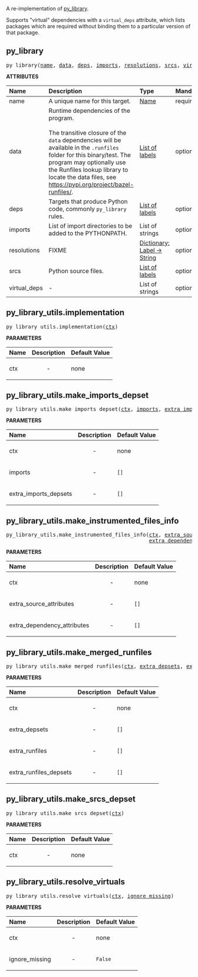 <!-- Generated with Stardoc: http://skydoc.bazel.build -->

A re-implementation of [py_library](https://bazel.build/reference/be/python#py_library).

Supports "virtual" dependencies with a `virtual_deps` attribute, which lists packages which are required
without binding them to a particular version of that package.


<a id="py_library"></a>

## py_library

<pre>
py_library(<a href="#py_library-name">name</a>, <a href="#py_library-data">data</a>, <a href="#py_library-deps">deps</a>, <a href="#py_library-imports">imports</a>, <a href="#py_library-resolutions">resolutions</a>, <a href="#py_library-srcs">srcs</a>, <a href="#py_library-virtual_deps">virtual_deps</a>)
</pre>



**ATTRIBUTES**


| Name  | Description | Type | Mandatory | Default |
| :------------- | :------------- | :------------- | :------------- | :------------- |
| <a id="py_library-name"></a>name |  A unique name for this target.   | <a href="https://bazel.build/concepts/labels#target-names">Name</a> | required |  |
| <a id="py_library-data"></a>data |  Runtime dependencies of the program.<br><br>        The transitive closure of the <code>data</code> dependencies will be available in the <code>.runfiles</code>         folder for this binary/test. The program may optionally use the Runfiles lookup library to         locate the data files, see https://pypi.org/project/bazel-runfiles/.   | <a href="https://bazel.build/concepts/labels">List of labels</a> | optional | <code>[]</code> |
| <a id="py_library-deps"></a>deps |  Targets that produce Python code, commonly <code>py_library</code> rules.   | <a href="https://bazel.build/concepts/labels">List of labels</a> | optional | <code>[]</code> |
| <a id="py_library-imports"></a>imports |  List of import directories to be added to the PYTHONPATH.   | List of strings | optional | <code>[]</code> |
| <a id="py_library-resolutions"></a>resolutions |  FIXME   | <a href="https://bazel.build/rules/lib/dict">Dictionary: Label -> String</a> | optional | <code>{}</code> |
| <a id="py_library-srcs"></a>srcs |  Python source files.   | <a href="https://bazel.build/concepts/labels">List of labels</a> | optional | <code>[]</code> |
| <a id="py_library-virtual_deps"></a>virtual_deps |  -   | List of strings | optional | <code>[]</code> |


<a id="py_library_utils.implementation"></a>

## py_library_utils.implementation

<pre>
py_library_utils.implementation(<a href="#py_library_utils.implementation-ctx">ctx</a>)
</pre>



**PARAMETERS**


| Name  | Description | Default Value |
| :------------- | :------------- | :------------- |
| <a id="py_library_utils.implementation-ctx"></a>ctx |  <p align="center"> - </p>   |  none |


<a id="py_library_utils.make_imports_depset"></a>

## py_library_utils.make_imports_depset

<pre>
py_library_utils.make_imports_depset(<a href="#py_library_utils.make_imports_depset-ctx">ctx</a>, <a href="#py_library_utils.make_imports_depset-imports">imports</a>, <a href="#py_library_utils.make_imports_depset-extra_imports_depsets">extra_imports_depsets</a>)
</pre>



**PARAMETERS**


| Name  | Description | Default Value |
| :------------- | :------------- | :------------- |
| <a id="py_library_utils.make_imports_depset-ctx"></a>ctx |  <p align="center"> - </p>   |  none |
| <a id="py_library_utils.make_imports_depset-imports"></a>imports |  <p align="center"> - </p>   |  <code>[]</code> |
| <a id="py_library_utils.make_imports_depset-extra_imports_depsets"></a>extra_imports_depsets |  <p align="center"> - </p>   |  <code>[]</code> |


<a id="py_library_utils.make_instrumented_files_info"></a>

## py_library_utils.make_instrumented_files_info

<pre>
py_library_utils.make_instrumented_files_info(<a href="#py_library_utils.make_instrumented_files_info-ctx">ctx</a>, <a href="#py_library_utils.make_instrumented_files_info-extra_source_attributes">extra_source_attributes</a>,
                                              <a href="#py_library_utils.make_instrumented_files_info-extra_dependency_attributes">extra_dependency_attributes</a>)
</pre>



**PARAMETERS**


| Name  | Description | Default Value |
| :------------- | :------------- | :------------- |
| <a id="py_library_utils.make_instrumented_files_info-ctx"></a>ctx |  <p align="center"> - </p>   |  none |
| <a id="py_library_utils.make_instrumented_files_info-extra_source_attributes"></a>extra_source_attributes |  <p align="center"> - </p>   |  <code>[]</code> |
| <a id="py_library_utils.make_instrumented_files_info-extra_dependency_attributes"></a>extra_dependency_attributes |  <p align="center"> - </p>   |  <code>[]</code> |


<a id="py_library_utils.make_merged_runfiles"></a>

## py_library_utils.make_merged_runfiles

<pre>
py_library_utils.make_merged_runfiles(<a href="#py_library_utils.make_merged_runfiles-ctx">ctx</a>, <a href="#py_library_utils.make_merged_runfiles-extra_depsets">extra_depsets</a>, <a href="#py_library_utils.make_merged_runfiles-extra_runfiles">extra_runfiles</a>, <a href="#py_library_utils.make_merged_runfiles-extra_runfiles_depsets">extra_runfiles_depsets</a>)
</pre>



**PARAMETERS**


| Name  | Description | Default Value |
| :------------- | :------------- | :------------- |
| <a id="py_library_utils.make_merged_runfiles-ctx"></a>ctx |  <p align="center"> - </p>   |  none |
| <a id="py_library_utils.make_merged_runfiles-extra_depsets"></a>extra_depsets |  <p align="center"> - </p>   |  <code>[]</code> |
| <a id="py_library_utils.make_merged_runfiles-extra_runfiles"></a>extra_runfiles |  <p align="center"> - </p>   |  <code>[]</code> |
| <a id="py_library_utils.make_merged_runfiles-extra_runfiles_depsets"></a>extra_runfiles_depsets |  <p align="center"> - </p>   |  <code>[]</code> |


<a id="py_library_utils.make_srcs_depset"></a>

## py_library_utils.make_srcs_depset

<pre>
py_library_utils.make_srcs_depset(<a href="#py_library_utils.make_srcs_depset-ctx">ctx</a>)
</pre>



**PARAMETERS**


| Name  | Description | Default Value |
| :------------- | :------------- | :------------- |
| <a id="py_library_utils.make_srcs_depset-ctx"></a>ctx |  <p align="center"> - </p>   |  none |


<a id="py_library_utils.resolve_virtuals"></a>

## py_library_utils.resolve_virtuals

<pre>
py_library_utils.resolve_virtuals(<a href="#py_library_utils.resolve_virtuals-ctx">ctx</a>, <a href="#py_library_utils.resolve_virtuals-ignore_missing">ignore_missing</a>)
</pre>



**PARAMETERS**


| Name  | Description | Default Value |
| :------------- | :------------- | :------------- |
| <a id="py_library_utils.resolve_virtuals-ctx"></a>ctx |  <p align="center"> - </p>   |  none |
| <a id="py_library_utils.resolve_virtuals-ignore_missing"></a>ignore_missing |  <p align="center"> - </p>   |  <code>False</code> |


